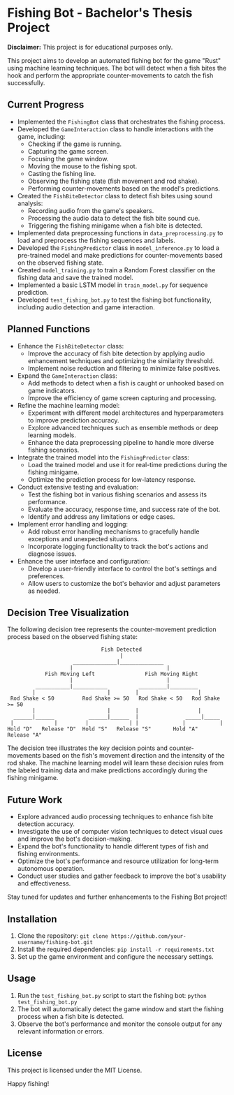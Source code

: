 # Fishing Bot - Bachelor's Thesis Project

**Disclaimer:** This project is for educational purposes only.

This project aims to develop an automated fishing bot for the game "Rust" using machine learning techniques. The bot will detect when a fish bites the hook and perform the appropriate counter-movements to catch the fish successfully.

## Current Progress

- Implemented the `FishingBot` class that orchestrates the fishing process.
- Developed the `GameInteraction` class to handle interactions with the game, including:
   - Checking if the game is running.
   - Capturing the game screen.
   - Focusing the game window.
   - Moving the mouse to the fishing spot.
   - Casting the fishing line.
   - Observing the fishing state (fish movement and rod shake).
   - Performing counter-movements based on the model's predictions.
- Created the `FishBiteDetector` class to detect fish bites using sound analysis:
   - Recording audio from the game's speakers.
   - Processing the audio data to detect the fish bite sound cue.
   - Triggering the fishing minigame when a fish bite is detected.
- Implemented data preprocessing functions in `data_preprocessing.py` to load and preprocess the fishing sequences and labels.
- Developed the `FishingPredictor` class in `model_inference.py` to load a pre-trained model and make predictions for counter-movements based on the observed fishing state.
- Created `model_training.py` to train a Random Forest classifier on the fishing data and save the trained model.
- Implemented a basic LSTM model in `train_model.py` for sequence prediction.
- Developed `test_fishing_bot.py` to test the fishing bot functionality, including audio detection and game interaction.

## Planned Functions

- Enhance the `FishBiteDetector` class:
   - Improve the accuracy of fish bite detection by applying audio enhancement techniques and optimizing the similarity threshold.
   - Implement noise reduction and filtering to minimize false positives.
- Expand the `GameInteraction` class:
   - Add methods to detect when a fish is caught or unhooked based on game indicators.
   - Improve the efficiency of game screen capturing and processing.
- Refine the machine learning model:
   - Experiment with different model architectures and hyperparameters to improve prediction accuracy.
   - Explore advanced techniques such as ensemble methods or deep learning models.
   - Enhance the data preprocessing pipeline to handle more diverse fishing scenarios.
- Integrate the trained model into the `FishingPredictor` class:
   - Load the trained model and use it for real-time predictions during the fishing minigame.
   - Optimize the prediction process for low-latency response.
- Conduct extensive testing and evaluation:
   - Test the fishing bot in various fishing scenarios and assess its performance.
   - Evaluate the accuracy, response time, and success rate of the bot.
   - Identify and address any limitations or edge cases.
- Implement error handling and logging:
   - Add robust error handling mechanisms to gracefully handle exceptions and unexpected situations.
   - Incorporate logging functionality to track the bot's actions and diagnose issues.
- Enhance the user interface and configuration:
   - Develop a user-friendly interface to control the bot's settings and preferences.
   - Allow users to customize the bot's behavior and adjust parameters as needed.

## Decision Tree Visualization

The following decision tree represents the counter-movement prediction process based on the observed fishing state:

```
                              Fish Detected
                                    |
                     ______________|______________
                    |                              |
            Fish Moving Left                Fish Moving Right
                    |                              |
         ___________|___________          _________|_________
        |                       |        |                   |
 Rod Shake < 50         Rod Shake >= 50   Rod Shake < 50   Rod Shake >= 50
        |                       |        |                   |
  ______|______           ______|______  |               _____|_____
 |             |         |             | |              |           |
Hold "D"   Release "D"  Hold "S"   Release "S"       Hold "A"   Release "A"
```

The decision tree illustrates the key decision points and counter-movements based on the fish's movement direction and the intensity of the rod shake. The machine learning model will learn these decision rules from the labeled training data and make predictions accordingly during the fishing minigame.

## Future Work

- Explore advanced audio processing techniques to enhance fish bite detection accuracy.
- Investigate the use of computer vision techniques to detect visual cues and improve the bot's decision-making.
- Expand the bot's functionality to handle different types of fish and fishing environments.
- Optimize the bot's performance and resource utilization for long-term autonomous operation.
- Conduct user studies and gather feedback to improve the bot's usability and effectiveness.

Stay tuned for updates and further enhancements to the Fishing Bot project!

## Installation

1. Clone the repository: `git clone https://github.com/your-username/fishing-bot.git`
2. Install the required dependencies: `pip install -r requirements.txt`
3. Set up the game environment and configure the necessary settings.

## Usage

1. Run the `test_fishing_bot.py` script to start the fishing bot: `python test_fishing_bot.py`
2. The bot will automatically detect the game window and start the fishing process when a fish bite is detected.
3. Observe the bot's performance and monitor the console output for any relevant information or errors.

## License

This project is licensed under the MIT License.

Happy fishing!